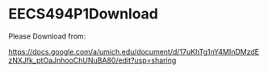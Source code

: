 # EECS494P1Download

Please Download from:

https://docs.google.com/a/umich.edu/document/d/17uKhTg1nY4MInDMzdEzNXJfk_ptOaJnhooChUNuBA80/edit?usp=sharing
